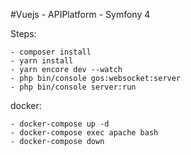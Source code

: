 #Vuejs - APIPlatform - Symfony 4

Steps:  
    
    - composer install  
    - yarn install  
    - yarn encore dev --watch
    - php bin/console gos:websocket:server  
    - php bin/console server:run  
    
docker:

    - docker-compose up -d
    - docker-compose exec apache bash
    - docker-compose down